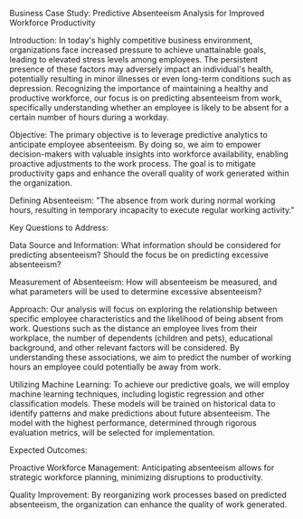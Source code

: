 Business Case Study: Predictive Absenteeism Analysis for Improved Workforce Productivity

Introduction: In today's highly competitive business environment, organizations face increased pressure to achieve unattainable goals, leading to elevated stress levels among employees. The persistent presence of these factors may adversely impact an individual's health, potentially resulting in minor illnesses or even long-term conditions such as depression. Recognizing the importance of maintaining a healthy and productive workforce, our focus is on predicting absenteeism from work, specifically understanding whether an employee is likely to be absent for a certain number of hours during a workday.

Objective: The primary objective is to leverage predictive analytics to anticipate employee absenteeism. By doing so, we aim to empower decision-makers with valuable insights into workforce availability, enabling proactive adjustments to the work process. The goal is to mitigate productivity gaps and enhance the overall quality of work generated within the organization.

Defining Absenteeism: "The absence from work during normal working hours, resulting in temporary incapacity to execute regular working activity."

Key Questions to Address:

Data Source and Information: What information should be considered for predicting absenteeism? Should the focus be on predicting excessive absenteeism?

Measurement of Absenteeism: How will absenteeism be measured, and what parameters will be used to determine excessive absenteeism?

Approach: Our analysis will focus on exploring the relationship between specific employee characteristics and the likelihood of being absent from work. Questions such as the distance an employee lives from their workplace, the number of dependents (children and pets), educational background, and other relevant factors will be considered. By understanding these associations, we aim to predict the number of working hours an employee could potentially be away from work.

Utilizing Machine Learning: To achieve our predictive goals, we will employ machine learning techniques, including logistic regression and other classification models. These models will be trained on historical data to identify patterns and make predictions about future absenteeism. The model with the highest performance, determined through rigorous evaluation metrics, will be selected for implementation.

Expected Outcomes:

Proactive Workforce Management: Anticipating absenteeism allows for strategic workforce planning, minimizing disruptions to productivity.

Quality Improvement: By reorganizing work processes based on predicted absenteeism, the organization can enhance the quality of work generated.
